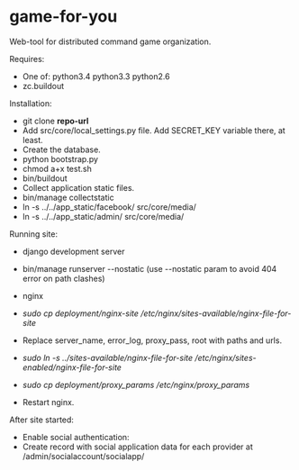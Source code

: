 game-for-you
============

Web-tool for distributed command game organization.

Requires:
 * One of: python3.4 python3.3 python2.6
  * zc.buildout

Installation:
 * git clone **repo-url**
 * Add src/core/local_settings.py file. Add SECRET_KEY variable there, at least.
  * Create the database.
 * python bootstrap.py
 * chmod a+x test.sh
 * bin/buildout
 * Collect application static files.
  * bin/manage collectstatic
  * ln -s ../../app_static/facebook/ src/core/media/
  * ln -s ../../app_static/admin/ src/core/media/

Running site:
 * django development server
  * bin/manage runserver --nostatic  (use --nostatic param to avoid 404 error on path clashes)

 * nginx
  * *sudo cp deployment/nginx-site /etc/nginx/sites-available/nginx-file-for-site*
  * Replace server_name, error_log, proxy_pass, root with paths and urls.
  * *sudo ln -s ../sites-available/nginx-file-for-site /etc/nginx/sites-enabled/nginx-file-for-site*
  * *sudo cp deployment/proxy_params /etc/nginx/proxy_params*
  * Restart nginx.

After site started:
 * Enable social authentication:
  * Create record with social application data for each provider at /admin/socialaccount/socialapp/
